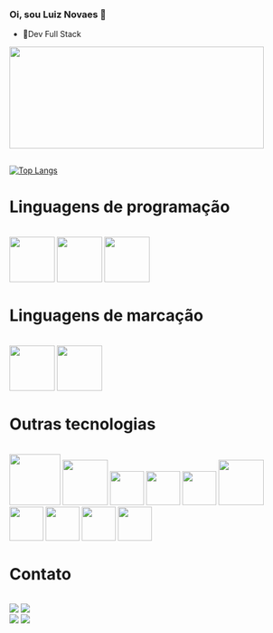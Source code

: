 ### Oi, sou Luiz Novaes 👋


- 🔭Dev Full Stack

<div align-item=center>
 <a href="https://github.com/LuizHenriqueLeandroNovaes">
  <img width="450em" height="180em" src="https://github-readme-stats-sigma-five.vercel.app/api?username=LuizHenriqueLeandroNovaes&show_icons=true&theme=nightowl&include_all_commits=true&count_private=true&custom_title=LuizHenriqueLeandroNovaes%20Roza%20%27s%20GitHub%20Stats"/>
  
</div>
 
 ##
 
 [![Top Langs](https://github-readme-stats.vercel.app/api/top-langs/?username=LuizHenriqueLeandroNovaes)](https://github.com/anuraghazra/github-readme-stats)

##
 
 <h1><b>Linguagens de programação</b></h1> <br>

<div>
            <img  height="80em"src="https://cdn.jsdelivr.net/gh/devicons/devicon/icons/javascript/javascript-plain.svg" />
           <img height="80em" src="https://cdn.jsdelivr.net/gh/devicons/devicon/icons/python/python-original.svg" />
           <img height="80em" src="https://cdn.jsdelivr.net/gh/devicons/devicon/icons/c/c-original.svg" />
</div>
 
 <h1>Linguagens de marcação</h1> <br>
 
 <div>
            <img height="80em" src="https://cdn.jsdelivr.net/gh/devicons/devicon/icons/html5/html5-original.svg" />
            <img height="80em" src="https://cdn.jsdelivr.net/gh/devicons/devicon/icons/css3/css3-original.svg" />
  </div>
 
 <h1>Outras tecnologias</h1> <br>
 
 <div>
            <img height="90em"src="https://cdn.jsdelivr.net/gh/devicons/devicon/icons/nodejs/nodejs-original-wordmark.svg" />
            <img height="80em" src="https://cdn.jsdelivr.net/gh/devicons/devicon/icons/npm/npm-original-wordmark.svg" />
             <img height="60em"src="https://cdn.jsdelivr.net/gh/devicons/devicon/icons/postgresql/postgresql-original-wordmark.svg" />
            <img height="60em" src="https://cdn.jsdelivr.net/gh/devicons/devicon/icons/react/react-original-wordmark.svg" />
             <img height="60em" src="https://cdn.iconscout.com/icon/free/png-512/figma-3521426-2944870.png?f=avif&w=256" />  
            <img height="80em" src="https://cdn.jsdelivr.net/gh/devicons/devicon/icons/arduino/arduino-original-wordmark.svg" />
            <img height="60em" src="https://cdn.jsdelivr.net/gh/devicons/devicon/icons/canva/canva-original.svg" />
            <img height="60em" src="https://cdn.jsdelivr.net/gh/devicons/devicon/icons/git/git-original.svg" />
            <img height="60em" src="https://cdn.jsdelivr.net/gh/devicons/devicon/icons/github/github-original.svg" />
            <img height="60em" src="https://cdn.jsdelivr.net/gh/devicons/devicon/icons/heroku/heroku-plain-wordmark.svg" />      
</div>

 ##
 
  <h1>Contato</h1> <br>
 
<div >
<a href = "henrique.novaes93@gmail.com"><img src="https://img.shields.io/badge/Email-D14836?style=for-the-badge&logo=gmail&logoColor=white" target="_blank"></a>
<a href="https://www.linkedin.com/in/luizhnovaes/" target="_blank"><img src="https://img.shields.io/badge/-LinkedIn-%230077B5?style=for-the-badge&logo=linkedin&logoColor=white" target="_blank"></a>
</div>
 <div >
<a href = "henrique.novaes93@gmail.com"><img src="https://img.shields.io/badge/Email-D14836?style=for-the-badge&logo=gmail&logoColor=white" target="_blank"></a>
<a href="https://www.linkedin.com/in/luizhnovaes/" target="_blank"><img src="https://img.shields.io/badge/-LinkedIn-%230077B5?style=for-the-badge&logo=linkedin&logoColor=white" target="_blank"></a>
</div>




 
            



